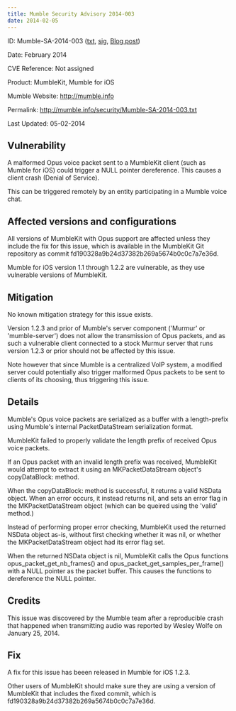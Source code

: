 ```yaml
---
title: Mumble Security Advisory 2014-003
date: 2014-02-05
---
```


ID:              Mumble-SA-2014-003 ([txt](../Mumble-SA-2014-003.txt), [sig](../Mumble-SA-2014-003.txt.sig), [Blog post](/blog/mumble-for-ios-1.2.3/))

Date:            February 2014

CVE Reference:   Not assigned

Product:         MumbleKit, Mumble for iOS

Mumble Website:  http://mumble.info

Permalink:       http://mumble.info/security/Mumble-SA-2014-003.txt

Last Updated:    05-02-2014

## Vulnerability

A malformed Opus voice packet sent to a MumbleKit client (such as Mumble for iOS) could trigger a NULL pointer dereference. This causes a client crash (Denial of Service).

This can be triggered remotely by an entity participating in a Mumble voice chat.

## Affected versions and configurations

All versions of MumbleKit with Opus support are affected unless they include the fix for this issue, which is available in the MumbleKit Git repository as commit fd190328a9b24d37382b269a5674b0c0c7a7e36d.

Mumble for iOS version 1.1 through 1.2.2 are vulnerable, as they use vulnerable versions of MumbleKit.

## Mitigation

No known mitigation strategy for this issue exists.

Version 1.2.3 and prior of Mumble's server component ('Murmur' or 'mumble-server') does not allow the transmission of Opus packets, and as such a vulnerable client connected to a stock Murmur server that runs version 1.2.3 or prior should not be affected by this
	issue.

Note however that since Mumble is a centralized VoIP system, a modified server could potentially also trigger malformed Opus packets to be sent to clients of its choosing, thus triggering this issue.

## Details

Mumble's Opus voice packets are serialized as a buffer with a length-prefix using Mumble's internal PacketDataStream serialization format.

MumbleKit failed to properly validate the length prefix of received Opus voice packets.

If an Opus packet with an invalid length prefix was received, MumbleKit would attempt to extract it using an MKPacketDataStream object's copyDataBlock: method.

When the copyDataBlock: method is successful, it returns a valid NSData object. When an error occurs, it instead returns nil, and sets an error flag in the MKPacketDataStream object (which can be queired using the 'valid' method.)

Instead of performing proper error checking, MumbleKit used the returned NSData object as-is, without first checking whether it was nil, or whether the MKPacketDataStream object had its error flag set.

When the returned NSData object is nil, MumbleKit calls the Opus functions opus_packet_get_nb_frames() and opus_packet_get_samples_per_frame() with a NULL pointer as the packet buffer. This causes the functions to dereference the NULL pointer.

## Credits

This issue was discovered by the Mumble team after a reproducible crash that happened when transmitting audio was reported by Wesley Wolfe on January 25, 2014.

## Fix

A fix for this issue has beeen released in Mumble for iOS 1.2.3.

Other users of MumbleKit should make sure they are using a version of MumbleKit that includes the fixed commit, which is fd190328a9b24d37382b269a5674b0c0c7a7e36d.

